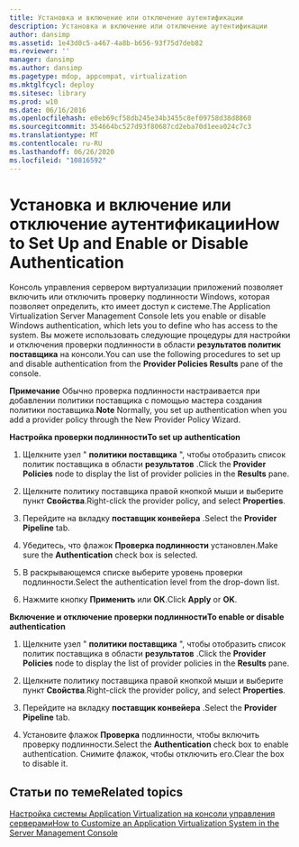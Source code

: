 ```yaml
---
title: Установка и включение или отключение аутентификации
description: Установка и включение или отключение аутентификации
author: dansimp
ms.assetid: 1e43d0c5-a467-4a8b-b656-93f75d7deb82
ms.reviewer: ''
manager: dansimp
ms.author: dansimp
ms.pagetype: mdop, appcompat, virtualization
ms.mktglfcycl: deploy
ms.sitesec: library
ms.prod: w10
ms.date: 06/16/2016
ms.openlocfilehash: e0eb69cf58db245e34b3455c8ef09758d38d8860
ms.sourcegitcommit: 354664bc527d93f80687cd2eba70d1eea024c7c3
ms.translationtype: MT
ms.contentlocale: ru-RU
ms.lasthandoff: 06/26/2020
ms.locfileid: "10816592"
---
```

# <span data-ttu-id="6194e-103">Установка и включение или отключение аутентификации</span><span class="sxs-lookup"><span data-stu-id="6194e-103">How to Set Up and Enable or Disable Authentication</span></span>


<span data-ttu-id="6194e-104">Консоль управления сервером виртуализации приложений позволяет включить или отключить проверку подлинности Windows, которая позволяет определить, кто имеет доступ к системе.</span><span class="sxs-lookup"><span data-stu-id="6194e-104">The Application Virtualization Server Management Console lets you enable or disable Windows authentication, which lets you to define who has access to the system.</span></span> <span data-ttu-id="6194e-105">Вы можете использовать следующие процедуры для настройки и отключения проверки подлинности в области **результатов политик поставщика** на консоли.</span><span class="sxs-lookup"><span data-stu-id="6194e-105">You can use the following procedures to set up and disable authentication from the **Provider Policies Results** pane of the console.</span></span>

<span data-ttu-id="6194e-106">**Примечание**  Обычно проверка подлинности настраивается при добавлении политики поставщика с помощью мастера создания политики поставщика.</span><span class="sxs-lookup"><span data-stu-id="6194e-106">**Note** Normally, you set up authentication when you add a provider policy through the New Provider Policy Wizard.</span></span>

 

**<span data-ttu-id="6194e-107">Настройка проверки подлинности</span><span class="sxs-lookup"><span data-stu-id="6194e-107">To set up authentication</span></span>**

1.  <span data-ttu-id="6194e-108">Щелкните узел " **политики поставщика** ", чтобы отобразить список политик поставщика в области **результатов** .</span><span class="sxs-lookup"><span data-stu-id="6194e-108">Click the **Provider Policies** node to display the list of provider policies in the **Results** pane.</span></span>

2.  <span data-ttu-id="6194e-109">Щелкните политику поставщика правой кнопкой мыши и выберите пункт **Свойства**.</span><span class="sxs-lookup"><span data-stu-id="6194e-109">Right-click the provider policy, and select **Properties**.</span></span>

3.  <span data-ttu-id="6194e-110">Перейдите на вкладку **поставщик конвейера** .</span><span class="sxs-lookup"><span data-stu-id="6194e-110">Select the **Provider Pipeline** tab.</span></span>

4.  <span data-ttu-id="6194e-111">Убедитесь, что флажок **Проверка подлинности** установлен.</span><span class="sxs-lookup"><span data-stu-id="6194e-111">Make sure the **Authentication** check box is selected.</span></span>

5.  <span data-ttu-id="6194e-112">В раскрывающемся списке выберите уровень проверки подлинности.</span><span class="sxs-lookup"><span data-stu-id="6194e-112">Select the authentication level from the drop-down list.</span></span>

6.  <span data-ttu-id="6194e-113">Нажмите кнопку **Применить** или **ОК**.</span><span class="sxs-lookup"><span data-stu-id="6194e-113">Click **Apply** or **OK**.</span></span>

**<span data-ttu-id="6194e-114">Включение и отключение проверки подлинности</span><span class="sxs-lookup"><span data-stu-id="6194e-114">To enable or disable authentication</span></span>**

1.  <span data-ttu-id="6194e-115">Щелкните узел " **политики поставщика** ", чтобы отобразить список политик поставщика в области **результатов** .</span><span class="sxs-lookup"><span data-stu-id="6194e-115">Click the **Provider Policies** node to display the list of provider policies in the **Results** pane.</span></span>

2.  <span data-ttu-id="6194e-116">Щелкните политику поставщика правой кнопкой мыши и выберите пункт **Свойства**.</span><span class="sxs-lookup"><span data-stu-id="6194e-116">Right-click the provider policy, and select **Properties**.</span></span>

3.  <span data-ttu-id="6194e-117">Перейдите на вкладку **поставщик конвейера** .</span><span class="sxs-lookup"><span data-stu-id="6194e-117">Select the **Provider Pipeline** tab.</span></span>

4.  <span data-ttu-id="6194e-118">Установите флажок **Проверка** подлинности, чтобы включить проверку подлинности.</span><span class="sxs-lookup"><span data-stu-id="6194e-118">Select the **Authentication** check box to enable authentication.</span></span> <span data-ttu-id="6194e-119">Снимите флажок, чтобы отключить его.</span><span class="sxs-lookup"><span data-stu-id="6194e-119">Clear the box to disable it.</span></span>

## <span data-ttu-id="6194e-120">Статьи по теме</span><span class="sxs-lookup"><span data-stu-id="6194e-120">Related topics</span></span>


[<span data-ttu-id="6194e-121">Настройка системы Application Virtualization на консоли управления серверами</span><span class="sxs-lookup"><span data-stu-id="6194e-121">How to Customize an Application Virtualization System in the Server Management Console</span></span>](how-to-customize-an-application-virtualization-system-in-the-server-management-console.md)

 

 





